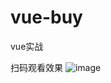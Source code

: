 # vue-buy
vue实战

扫码观看效果
![image](https://github.com/wang0519/vue-buy/tree/master/static/css/11.png)
